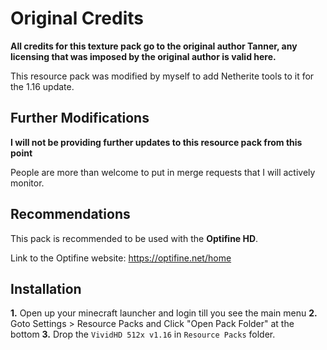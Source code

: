 # Original Credits
**All credits for this texture pack go to the original author Tanner, any licensing that was imposed by the original author is valid here.**

This resource pack was modified by myself to add Netherite tools to it for the 1.16 update.

## Further Modifications
**I will not be providing further updates to this resource pack from this point**

People are more than welcome to put in merge requests that I will actively monitor.

## Recommendations 
This pack is recommended to be used with the **Optifine HD**.

Link to the Optifine website: https://optifine.net/home

## Installation

**1.** Open up your minecraft launcher and login till you see the main menu
**2.** Goto Settings > Resource Packs and Click "Open Pack Folder" at the bottom
**3.** Drop the `VividHD 512x v1.16` in `Resource Packs` folder.
